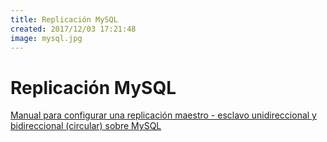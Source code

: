 ```yaml
---
title: Replicación MySQL
created: 2017/12/03 17:21:48
image: mysql.jpg
---
```


# Replicación MySQL

[Manual para configurar una replicación maestro - esclavo unidireccional y bidireccional (circular) sobre MySQL](/wp-content/uploads/2017/12/17-12-18-MySQL-Replication.txt)